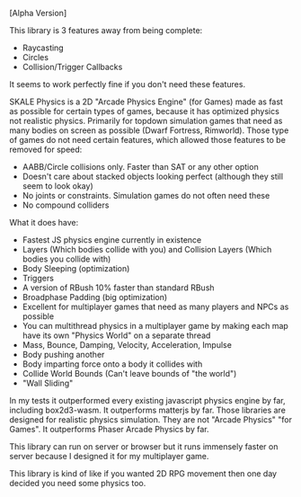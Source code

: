 [Alpha Version]

This library is 3 features away from being complete:
- Raycasting
- Circles
- Collision/Trigger Callbacks

It seems to work perfectly fine if you don't need these features.

SKALE Physics is a 2D "Arcade Physics Engine" (for Games) made as fast as possible for certain types of games, because it has optimized physics not realistic physics. Primarily for topdown simulation games that need as many bodies on screen as possible (Dwarf Fortress, Rimworld). Those type of games do not need certain features, which allowed those features to be removed for speed:
- AABB/Circle collisions only. Faster than SAT or any other option
- Doesn't care about stacked objects looking perfect (although they still seem to look okay)
- No joints or constraints. Simulation games do not often need these
- No compound colliders

What it does have:
- Fastest JS physics engine currently in existence
- Layers (Which bodies collide with you) and Collision Layers (Which bodies you collide with)
- Body Sleeping (optimization)
- Triggers
- A version of RBush 10% faster than standard RBush
- Broadphase Padding (big optimization)
- Excellent for multiplayer games that need as many players and NPCs as possible
- You can multithread physics in a multiplayer game by making each map have its own "Physics World" on a separate thread
- Mass, Bounce, Damping, Velocity, Acceleration, Impulse
- Body pushing another
- Body imparting force onto a body it collides with
- Collide World Bounds (Can't leave bounds of "the world")
- "Wall Sliding"

In my tests it outperformed every existing javascript physics engine by far, including box2d3-wasm.
It outperforms matterjs by far.
Those libraries are designed for realistic physics simulation. They are not "Arcade Physics" "for Games".
It outperforms Phaser Arcade Physics by far.

This library can run on server or browser but it runs immensely faster on server because I designed it for my multiplayer game.

This library is kind of like if you wanted 2D RPG movement then one day decided you need some physics too.